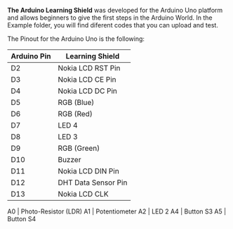 **The Arduino Learning Shield** was developed for the Arduino Uno platform and allows beginners to give the first steps in the Arduino World.
In the Example folder, you will find diferent codes that you can upload and test.

The Pinout for the Arduino Uno is the following:

Arduino Pin | Learning Shield
------------|----------------
D2          | Nokia LCD RST Pin
D3          | Nokia LCD CE Pin
D4          | Nokia LCD DC Pin
D5          | RGB (Blue)
D6          | RGB (Red)
D7          | LED 4
D8          | LED 3
D9          | RGB (Green)
D10         | Buzzer
D11         | Nokia LCD DIN Pin
D12         | DHT Data Sensor Pin
D13         | Nokia LCD CLK

A0          | Photo-Resistor (LDR)
A1          | Potentiometer
A2          | LED 2
A4          | Button S3
A5          | Button S4
